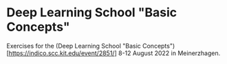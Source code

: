 # Deep Learning School "Basic Concepts"
Exercises for the (Deep Learning School "Basic Concepts")[https://indico.scc.kit.edu/event/2851/] 8-12 August 2022 in Meinerzhagen.
